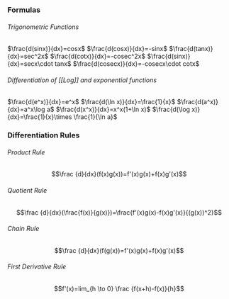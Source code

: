 ### Formulas
###### Trigonometric Functions
$\frac{d(sinx)}{dx}=cosx$
$\frac{d(cosx)}{dx}=-sinx$
$\frac{d(tanx)}{dx}=sec^2x$
$\frac{d(cotx)}{dx}=-cosec^2x$
$\frac{d(sinx)}{dx}=secx\cdot tanx$
$\frac{d(cosecx)}{dx}=-cosecx\cdot cotx$

###### Differentiation of [[Log]] and exponential functions
$\frac{d(e^x)}{dx}=e^x$
$\frac{d(\ln x)}{dx}=\frac{1}{x}$
$\frac{d(a^x)}{dx}=a^x\log a$
$\frac{d(x^x)}{dx}=x^x(1+\ln x)$
$\frac{d(\log x)}{dx}=\frac{1}{x}\times \frac{1}{\ln a}$

### Differentiation Rules
###### Product Rule
$$\frac {d}{dx}(f(x)g(x))=f'(x)g(x)+f(x)g'(x)$$
###### Quotient Rule
$$\frac {d}{dx}(\frac{f(x)}{g(x)})=\frac{f'(x)g(x)-f(x)g'(x)}{(g(x))^2}$$
###### Chain Rule
$$\frac {d}{dx}(f(g(x))=f'(x)g(x)+f(x)g'(x)$$
###### First Derivative Rule
$$f'(x)=lim_{h \to 0} \frac {f(x+h)-f(x)}{h}$$